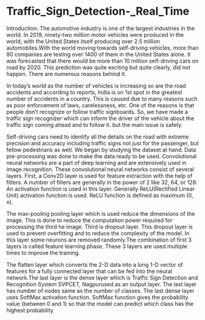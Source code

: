 # Traffic_Sign_Detection-_Real_Time

Introduction:
The automotive industry is one of the largest industries in the world. In 2019, ninety-two million motor vehicles were produced in the world, with the United States itself producing over 2.5 million automobiles.With the world moving towards self-driving vehicles, more than 80 companies are testing over 1400 of them in the United States alone. It was forecasted that there would be more than 10 million self-driving cars on road by 2020. This prediction was quite exciting but quite clearly, did not happen. There are numerous reasons behind it.

In today’s world as the number of vehicles is increasing so are the road accidents and according to reports, India is on 1st spot in the greatest number of accidents in a country. This is caused due to many reasons such as poor enforcement of laws, carelessness, etc. One of the reasons is that people don’t recognize or follow 
traffic signboards. So, we have made a traffic sign recognizer which can inform the driver of the vehicle about the traffic sign coming ahead and to follow it. but the main issue is safety. 

Self-driving cars need to identify all the details on the road with extreme precision and accuracy including traffic signs not just for the passenger, but fellow pedestrians as well. We began by studying the dataset at hand. Data pre-processing was done to make the data ready to be used.
Convolutional neural networks are a part of deep learning and are extensively used in image recognition. 
These convolutional neural networks consist of several layers. First, a Conv2D layer is used for feature 
extraction with the help of filters. A number of filters are generally in the power of 2 like 32, 64, or 128. An 
activation function is used in this layer. Generally ReLU(Rectified Linear Unit) activation function is used. 
ReLU function is defined as maximum (0, x).

The max-pooling pooling layer which is used reduce the dimensions of the image. This is done to reduce the 
computation power required for processing the third he image. Third is dropout layer. This dropout layer is 
used to prevent overfitting and to reduce the complexity of the model. In this layer some neurons are 
removed randomly.The combination of first 3 layers is called feature learning phase. These 3 layers are used 
multiple times to improve the training.

The flatten layer which converts the 2-D data into a long 1-D vector of features for a fully 
connected layer that can be fed into the neural network.The last layer is the dense layer which is  Traffic Sign Detection and Recognition System 
SVPCET, Nagpurused as an output layer. The last layer has number of nodes same as the number of classes. The last 
dense layer uses SoftMax activation function. SoftMax function gives the probability value (between 0 and 1) so that the model can predict which class has the highest probability
